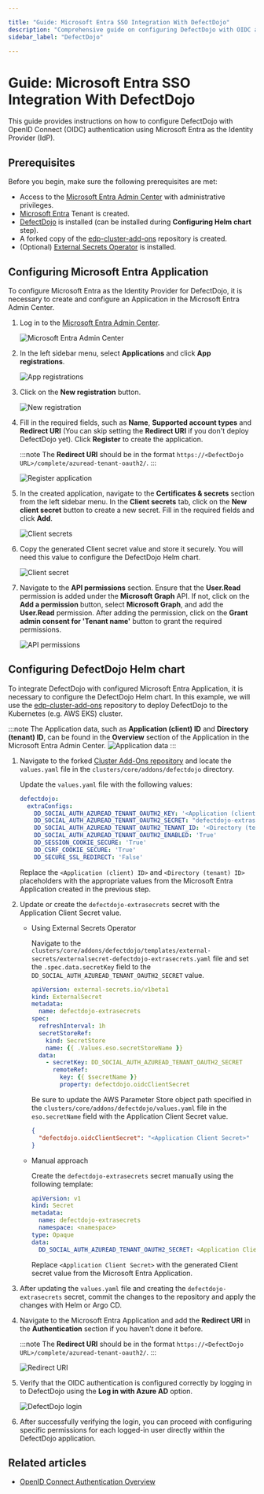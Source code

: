 ```yaml
---

title: "Guide: Microsoft Entra SSO Integration With DefectDojo"
description: "Comprehensive guide on configuring DefectDojo with OIDC authentication using Microsoft Entra as the Identity Provider for secure access management."
sidebar_label: "DefectDojo"

---
```

<!-- markdownlint-disable MD025 -->

# Guide: Microsoft Entra SSO Integration With DefectDojo

<head>
  <link rel="canonical" href="https://docs.kuberocketci.io/docs/operator-guide/microsoft-entra/defectdojo-oidc-authentication" />
</head>

This guide provides instructions on how to configure DefectDojo with OpenID Connect (OIDC) authentication using Microsoft Entra as the Identity Provider (IdP).

## Prerequisites

Before you begin, make sure the following prerequisites are met:

- Access to the [Microsoft Entra Admin Center](https://entra.microsoft.com/) with administrative privileges.
- [Microsoft Entra](https://learn.microsoft.com/en-us/entra/fundamentals/create-new-tenant) Tenant is created.
- [DefectDojo](../devsecops/defectdojo.md) is installed (can be installed during **Configuring Helm chart** step).
- A forked copy of the [edp-cluster-add-ons](https://github.com/epam/edp-cluster-add-ons) repository is created.
- (Optional) [External Secrets Operator](../secrets-management/install-external-secrets-operator.md) is installed.

## Configuring Microsoft Entra Application

To configure Microsoft Entra as the Identity Provider for DefectDojo, it is necessary to create and configure an Application in the Microsoft Entra Admin Center.

1. Log in to the [Microsoft Entra Admin Center](https://entra.microsoft.com/?feature.msaljs=true#home).

    ![Microsoft Entra Admin Center](../../assets/operator-guide/microsoft-entra-auth/microsoft-entra-admin-center.png)

2. In the left sidebar menu, select **Applications** and click **App registrations**.

    ![App registrations](../../assets/operator-guide/microsoft-entra-auth/app-registrations.png)

3. Click on the **New registration** button.

    ![New registration](../../assets/operator-guide/microsoft-entra-auth/new-registration.png)

4. Fill in the required fields, such as **Name**, **Supported account types** and **Redirect URI** (You can skip setting the **Redirect URI** if you don't deploy DefectDojo yet). Click **Register** to create the application.

    :::note
    The **Redirect URI** should be in the format `https://<DefectDojo URL>/complete/azuread-tenant-oauth2/`.
    :::

    ![Register application](../../assets/operator-guide/microsoft-entra-auth/register-application.png)

5. In the created application, navigate to the **Certificates & secrets** section from the left sidebar menu. In the **Client secrets** tab, click on the **New client secret** button to create a new secret. Fill in the required fields and click **Add**.

    ![Client secrets](../../assets/operator-guide/microsoft-entra-auth/defectdojo-client-secrets.png)

6. Copy the generated Client secret value and store it securely. You will need this value to configure the DefectDojo Helm chart.

    ![Client secret](../../assets/operator-guide/microsoft-entra-auth/defectdojo-client-secret.png)

7. Navigate to the **API permissions** section. Ensure that the **User.Read** permission is added under the **Microsoft Graph** API. If not, click on the **Add a permission** button, select **Microsoft Graph**, and add the **User.Read** permission. After adding the permission, click on the **Grant admin consent for 'Tenant name'** button to grant the required permissions.

    ![API permissions](../../assets/operator-guide/microsoft-entra-auth/defectdojo-api-permissions.png)

## Configuring DefectDojo Helm chart

To integrate DefectDojo with configured Microsoft Entra Application, it is necessary to configure the DefectDojo Helm chart.
In this example, we will use the [edp-cluster-add-ons](https://github.com/epam/edp-cluster-add-ons) repository to deploy DefectDojo to the Kubernetes (e.g. AWS EKS) cluster.

:::note
The Application data, such as **Application (client) ID** and **Directory (tenant) ID**, can be found in the **Overview** section of the Application in the Microsoft Entra Admin Center.
![Application data](../../assets/operator-guide/microsoft-entra-auth/defectdojo-application-data.png)
:::

1. Navigate to the forked [Cluster Add-Ons repository](https://github.com/epam/edp-cluster-add-ons) and locate the `values.yaml` file in the `clusters/core/addons/defectdojo` directory.

    Update the `values.yaml` file with the following values:

    ```yaml title="clusters/core/addons/defectdojo/values.yaml"
    defectdojo:
      extraConfigs:
        DD_SOCIAL_AUTH_AZUREAD_TENANT_OAUTH2_KEY: '<Application (client) ID>'
        DD_SOCIAL_AUTH_AZUREAD_TENANT_OAUTH2_SECRET: "defectdojo-extrasecrets"
        DD_SOCIAL_AUTH_AZUREAD_TENANT_OAUTH2_TENANT_ID: '<Directory (tenant) ID>'
        DD_SOCIAL_AUTH_AZUREAD_TENANT_OAUTH2_ENABLED: 'True'
        DD_SESSION_COOKIE_SECURE: 'True'
        DD_CSRF_COOKIE_SECURE: 'True'
        DD_SECURE_SSL_REDIRECT: 'False'
    ```

    Replace the `<Application (client) ID>` and `<Directory (tenant) ID>` placeholders with the appropriate values from the Microsoft Entra Application created in the previous step.

2. Update or create the `defectdojo-extrasecrets` secret with the Application Client Secret value.

    - Using External Secrets Operator

      Navigate to the `clusters/core/addons/defectdojo/templates/external-secrets/externalsecret-defectdojo-extrasecrets.yaml` file and set the `.spec.data.secretKey` field to the `DD_SOCIAL_AUTH_AZUREAD_TENANT_OAUTH2_SECRET` value.

      ```yaml title="clusters/core/addons/defectdojo/templates/external-secrets/externalsecret-defectdojo-extrasecrets.yaml"
      apiVersion: external-secrets.io/v1beta1
      kind: ExternalSecret
      metadata:
        name: defectdojo-extrasecrets
      spec:
        refreshInterval: 1h
        secretStoreRef:
          kind: SecretStore
          name: {{ .Values.eso.secretStoreName }}
        data:
          - secretKey: DD_SOCIAL_AUTH_AZUREAD_TENANT_OAUTH2_SECRET
            remoteRef:
              key: {{ $secretName }}
              property: defectdojo.oidcClientSecret
      ```

      Be sure to update the AWS Parameter Store object path specified in the `clusters/core/addons/defectdojo/values.yaml` file in the `eso.secretName` field with the Application Client Secret value.

      ```json title="AWS Parameter Store object"
      {
        "defectdojo.oidcClientSecret": "<Application Client Secret>"
      }
      ```

    - Manual approach

      Create the `defectdojo-extrasecrets` secret manually using the following template:

      ```yaml title="defectdojo-extrasecrets.yaml"
      apiVersion: v1
      kind: Secret
      metadata:
        name: defectdojo-extrasecrets
        namespace: <namespace>
      type: Opaque
      data:
        DD_SOCIAL_AUTH_AZUREAD_TENANT_OAUTH2_SECRET: <Application Client Secret>
      ```

      Replace `<Application Client Secret>` with the generated Client secret value from the Microsoft Entra Application.

3. After updating the `values.yaml` file and creating the `defectdojo-extrasecrets` secret, commit the changes to the repository and apply the changes with Helm or Argo CD.

4. Navigate to the Microsoft Entra Application and add the **Redirect URI** in the **Authentication** section if you haven't done it before.

    :::note
    The **Redirect URI** should be in the format `https://<DefectDojo URL>/complete/azuread-tenant-oauth2/`.
    :::

    ![Redirect URI](../../assets/operator-guide/microsoft-entra-auth/defectdojo-redirect-uri.png)

5. Verify that the OIDC authentication is configured correctly by logging in to DefectDojo using the **Log in with Azure AD** option.

    ![DefectDojo login](../../assets/operator-guide/microsoft-entra-auth/defectdojo-login.png)

6. After successfully verifying the login, you can proceed with configuring specific permissions for each logged-in user directly within the DefectDojo application.

## Related articles

- [OpenID Connect Authentication Overview](./oidc-authentication-overview.md)
